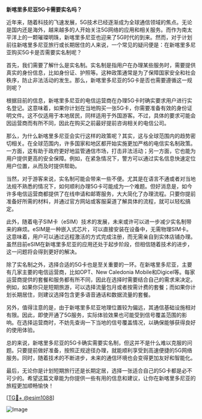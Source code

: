 **新喀里多尼亚5G卡需要实名吗？**

近年来，随着科技的飞速发展，5G技术已经逐渐成为全球通信领域的焦点。无论是国内还是海外，越来越多的人开始关注5G网络的应用和相关服务。而作为南太平洋上的一颗璀璨明珠，新喀里多尼亚也迎来了5G时代的到来。然而，对于计划前往新喀里多尼亚旅行或长期居住的人来说，一个常见的疑问便是：在新喀里多尼亚购买5G卡是否需要实名制呢？

首先，我们需要了解什么是实名制。实名制是指用户在办理某些服务时，需要提供真实的身份信息，比如身份证、护照等。这种政策通常是为了保障国家安全和社会秩序，防止非法活动的发生。那么，新喀里多尼亚的5G卡是否也需要遵循这一规则呢？

根据目前的信息，新喀里多尼亚的电信运营商在办理5G卡时确实要求用户进行实名登记。这意味着，如果你计划在当地购买一张5G卡，你需要准备有效的身份证明文件。这不仅适用于本地居民，同样适用于外国游客。不过，具体的要求可能会因运营商而有所不同，因此在购买之前最好提前咨询相关的电信公司。

那么，为什么新喀里多尼亚会实行这样的政策呢？其实，这与全球范围内的趋势密切相关。在全球范围内，许多国家和地区都开始实施更加严格的电信实名制政策。一方面，这有助于政府更好地监管通信市场，打击非法活动；另一方面，它也能为用户提供更高的安全保障。例如，在紧急情况下，警方可以通过实名信息快速定位用户位置，从而及时提供帮助。

当然，对于游客来说，实名制可能会带来一些不便。尤其是在语言不通或者对当地法规不熟悉的情况下，如何顺利办理5G卡可能成为一个难题。但好消息是，如今许多电信运营商都提供了在线申请和邮寄服务，大大简化了办理流程。只要你提前准备好所需的材料，并通过官方网站或客服渠道了解具体的流程，就可以轻松搞定。

此外，随着电子SIM卡（eSIM）技术的发展，未来或许可以进一步减少实名制带来的麻烦。eSIM是一种嵌入式芯片，可以直接安装在设备中，无需物理SIM卡。这意味着，用户可以通过远程激活的方式完成注册，而无需亲自到实体店铺办理。虽然目前eSIM在新喀里多尼亚的应用还处于起步阶段，但相信随着技术的进步，这一问题将会得到更好的解决。

除了实名制之外，选择合适的5G卡也是至关重要的一环。在新喀里多尼亚，主要有几家主要的电信运营商，比如OPT、New Caledonia Mobile和Digicel等。每家运营商提供的套餐和服务都有所不同，因此在选择时需要结合自己的需求来决定。例如，如果你只是短期旅游，可以选择流量包月或者按需计费的套餐；而如果你计划长期居住，则建议选择包含更多语音通话和数据流量的套餐。

另外，值得注意的是，由于新喀里多尼亚地理位置较为偏远，其通信基础设施相对有限。因此，即使开通了5G服务，实际体验效果也可能受到信号覆盖范围的影响。在选择运营商时，不妨先查询一下当地的信号覆盖情况，以确保能够获得良好的使用体验。

总的来说，新喀里多尼亚的5G卡确实需要实名制，但这并不是什么难以克服的问题。只要提前做好准备，按照正规途径办理，就能顺利享受到高速便捷的5G网络服务。同时，随着技术的不断进步，未来的通信环境也会变得更加友好和智能化。

最后，无论你是计划短期旅行还是长期定居，选择一张适合自己的5G卡都是必不可少的。希望这篇文章能为你提供一些有用的信息和建议，让你在新喀里多尼亚的旅程更加顺畅愉快！

[[TG💪+ @esim1088](https://t.me/s/esim1088)]

![Image](https://i.postimg.cc/4NQfJmqS/Snipaste-2025-05-13-00-14-12.png)